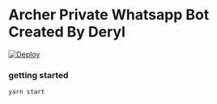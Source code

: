 # Archer Private Whatsapp Bot Created By Deryl

[![Deploy](https://img.shields.io/badge/heroku-9d7acc?style=for-the-badge&logo=heroku&logoColor=430098)](https://heroku.com/deploy?template=https://github.com/Kry9toN/Bot-Haven)
</div>


### getting started
``` run
yarn start
```
